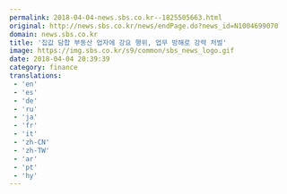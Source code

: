 ```yaml
---
permalink: 2018-04-04-news.sbs.co.kr--1825505663.html
original: http://news.sbs.co.kr/news/endPage.do?news_id=N1004699070
domain: news.sbs.co.kr
title: '집값 담합 부동산 업자에 강요 행위, 업무 방해로 강력 처벌'
image: https://img.sbs.co.kr/s9/common/sbs_news_logo.gif
date: 2018-04-04 20:39:39
category: finance
translations: 
 - 'en'
 - 'es'
 - 'de'
 - 'ru'
 - 'ja'
 - 'fr'
 - 'it'
 - 'zh-CN'
 - 'zh-TW'
 - 'ar'
 - 'pt'
 - 'hy'
---
```


